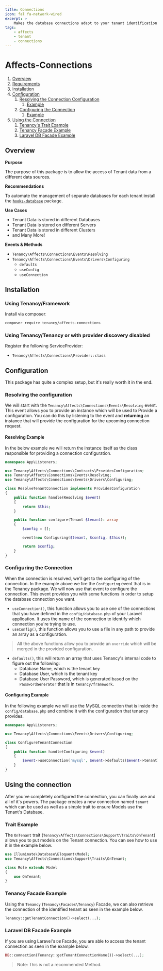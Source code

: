 ```yaml
---
title: Connections
icon: fal fa-network-wired
excerpt: >
    Makes the database connections adapt to your tenant identification.
tags:
    - affects
    - tenant
    - connections
---
```


# Affects-Connections

1. [Overview](#overview)
2. [Requirements](#requirements)
3. [Installation](#installation)
4. [Configuration](#configuration)
   1. [Resolving the Connection Configuration](#resolving-the-configuration)
      1. [Example](#resolving-example)
   2. [Configuring the Connection](#configuring-the-connection)
      1. [Example](#configuring-example)
5. [Using the Connection](#using-the-connection)
   1. [Tenancy's Trait Example](#trait-example)
   2. [Tenancy Facade Example](#tenancy-facade-example)
   3. [Laravel DB Facade Example](#laravel-db-facade-example)

## Overview

**Purpose**

The purpose of this package is to allow the access of Tenant data from a different data sources.

**Recommendations**

To automate the management of separate databases for each tenant install the [`hooks-database`](hooks-database) package.

**Use Cases**

- Tenant Data is stored in different Databases
- Tenant Data is stored on different Servers
- Tenant Data is stored in different Clusters
- and Many More!

**Events & Methods**

- `Tenancy\Affects\Connections\Events\Resolving`
- `Tenancy\Affects\Connections\Events\Drivers\Configuring`
  - `defaults`
  - `useConfig`
  - `useConnection`

## Installation

### Using Tenancy/Framework
Install via composer:
```bash
composer require tenancy/affects-connections
```

### Using Tenancy/Tenancy or with provider discovery disabled
Register the following ServiceProvider: 
  - `Tenancy\Affects\Connections\Provider::class`

## Configuration

This package has quite a complex setup, but it's really worth it in the end.

### Resolving the configuration

We will start with the `Tenancy\Affects\Connections\Events\Resolving` event. This event allows you to provide an instance which will be used to Provide a configuration. You can do this by listening to the event and **returning** an instance that will provide the configuration for the upcoming connection request.

#### Resolving Example
In the below example we will return the instance itself as the class responsible for providing a connection configuration.
```php
namespace App\Listeners;

use Tenancy\Affects\Connections\Contracts\ProvidesConfiguration;
use Tenancy\Affects\Connections\Events\Resolving;
use Tenancy\Affects\Connections\Events\Drivers\Configuring;

class ResolveTenantConnection implements ProvidesConfiguration
{
    public function handle(Resolving $event)
    {
        return $this;
    }

    public function configure(Tenant $tenant): array
    {
        $config = [];

        event(new Configuring($tenant, $config, $this));

        return $config;
    }
}
```

### Configuring the Connection
When the connection is resolved, we'll get to the configuring of the connection. In the example above we fire the `Configuring` event that is in the Tenancy package. We will now use that event to configure the connection. This event provides you with some functions in order to setup the database connection you want.
- `useConnection()`, this function allows you to use one of the connections that you have defined in the `config/database.php` of your Laravel application. It uses the name of the connection to identify which connection you're trying to use.
- `useConfig()`, this function allows you to use a file in any path to provide an array as a configuration.
> All the above functions allow you to provide an `override` which will be merged in the provided configuration.

- `defaults()`, this will return an array that uses Tenancy's internal code to figure out the following:
  - Database Name, which is the tenant key
  - Database User, which is the tenant key
  - Database User Password, which is generated based on the `PasswordGenerator` that is in `tenancy/framework`.

#### Configuring Example
In the following example we will use the MySQL connection that is inside the `config/database.php` and combine it with the configuration that tenancy provides.
```php
namespace App\Listeners;

use Tenancy\Affects\Connections\Events\Drivers\Configuring;

class ConfigureTenantConnection
{
    public function handle(Configuring $event)
    {
        $event->useConnection('mysql', $event->defaults($event->tenant));
    }
}
```

## Using the connection
After you've completely configured the connection, you can finally use and all of it's powers. The package creates a new connection named `tenant` which can be used as well as a simple trait to ensure Models use the Tenant's Database.

### Trait Example
The `OnTenant` trait (`Tenancy\Affects\Connections\Support\Traits\OnTenant`) allows you to put models on the Tenant connection. You can see how to use it in the example below.

```php
use Illuminate\Database\Eloquent\Model;
use Tenancy\Affects\Connections\Support\Traits\OnTenant;

class Role extends Model
{
    use OnTenant;
}
```

### Tenancy Facade Example

Using the `Tenancy` (`Tenancy\Facades\Tenancy`) Facade, we can also retrieve the connection of the identified tenant as seen in the example below.

```php
Tenancy::getTenantConnection()->select(...);
```

### Laravel DB Facade Example

If you are using Laravel's `DB` Facade, you are able to access the tenant connection as seen in the example below.

```php
DB::connection(Tenancy::getTenantConnectionName())->select(...);
```

> Note: This is not a recommended Method.